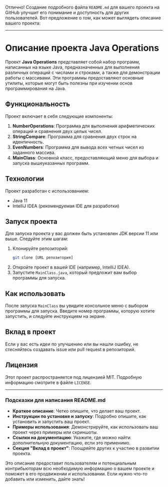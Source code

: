 Отлично! Создание подробного файла `README.md` для вашего проекта на GitHub улучшит его понимание и доступность для других пользователей. Вот предложение о том, как может выглядеть описание вашего проекта:

---

# Описание проекта Java Operations

Проект **Java Operations** представляет собой набор программ, написанных на языке Java, предназначенных для выполнения различных операций с числами и строками, а также для демонстрации работы с массивами. Эти программы предоставляют основные утилиты, которые могут быть полезны при изучении основ программирования на Java.

## Функциональность

Проект включает в себя следующие компоненты:

1. **NumberOperations**: Программа для выполнения арифметических операций и сравнения двух целых чисел.
2. **StringCompare**: Программа для сравнения двух строк на идентичность.
3. **EvenNumbers**: Программа для вывода всех четных чисел из заданного массива.
4. **MainClass**: Основной класс, предоставляющий меню для выбора и запуска вышеуказанных программ.

## Технологии

Проект разработан с использованием:

- Java 11
- IntelliJ IDEA (рекомендуемая IDE для разработки)

## Запуск проекта

Для запуска проекта у вас должен быть установлен JDK версии 11 или выше. Следуйте этим шагам:

1. Клонируйте репозиторий:
   ```bash
   git clone [URL репозитория]
   ```
2. Откройте проект в вашей IDE (например, IntelliJ IDEA).
3. Запустите `MainClass.java`, который предложит вам выбор программы для запуска.

## Как использовать

После запуска `MainClass` вы увидите консольное меню с выбором программы для запуска. Введите номер программы, которую хотите запустить, и следуйте инструкциям на экране.

## Вклад в проект

Если у вас есть идеи по улучшению или вы нашли ошибку, не стесняйтесь создавать issue или pull request в репозиторий.

## Лицензия

Этот проект распространяется под лицензией MIT. Подробную информацию смотрите в файле `LICENSE`.

---

### Подсказки для написания README.md
- **Краткое описание**: Четко опишите, что делает ваш проект.
- **Инструкции по установке и запуску**: Подробно опишите, как установить и запустить ваш проект.
- **Примеры использования**: Демонстрируйте, как использовать ваш проект через примеры или скриншоты.
- **Ссылки на документацию**: Укажите, где можно найти дополнительную документацию, если это применимо.
- **Секция "Вклад в проект"**: Поощряйте других к участию в развитии проекта.

Это описание предоставит пользователям и потенциальным контрибьюторам всю необходимую информацию о вашем проекте и поможет в его продвижении и использовании. Если нужно что-то добавить или изменить, дайте знать!